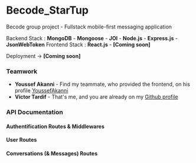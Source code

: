 # Becode_StarTup

Becode group project - Fullstack mobile-first messaging application

Backend Stack : **MongoDB** - **Mongoose** - **JOI** - **Node.js** - **Express.js** - **JsonWebToken**
Frontend Stack : **React.js** - **[Coming soon]**

Deployment -> []() **[Coming soon]**

### Teamwork

- **Youssef Akanni** - Find my teammate, who provided the frontend, on his profile [YoussefAkanni](https://github.com/YoussefAkanni)
- **Victor Tardif** - That's me, and you are already on my [Github profile](https://github.com/VictorT-GitHub)

### API Documentation

#### Authentification Routes & Middlewares

#### User Routes

#### Conversations (& Messages) Routes
